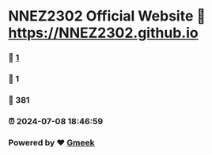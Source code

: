 # NNEZ2302 Official Website :link: https://NNEZ2302.github.io 
### :page_facing_up: [1](https://NNEZ2302.github.io/tag.html) 
### :speech_balloon: 1 
### :hibiscus: 381 
### :alarm_clock: 2024-07-08 18:46:59 
### Powered by :heart: [Gmeek](https://github.com/Meekdai/Gmeek)
